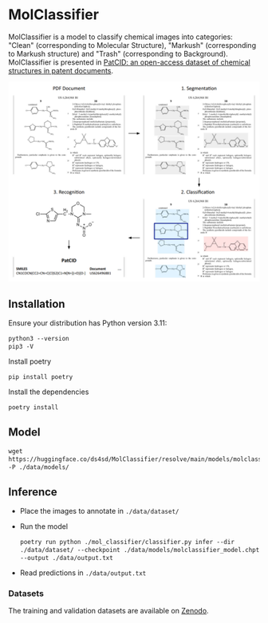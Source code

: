 # MolClassifier

MolClassifier is a model to classify chemical images into categories: "Clean" (corresponding to Molecular Structure), "Markush" (corresponding to Markush structure) and "Trash" (corresponding to Background).
MolClassifier is presented in [PatCID: an open-access dataset of chemical structures in patent documents](https://www.nature.com/articles/s41467-024-50779-y).

<img src="assets/pipeline.png" width="700" />

## Installation 

Ensure your distribution has Python version 3.11:
```
python3 --version
pip3 -V
```

Install poetry
```
pip install poetry
```

Install the dependencies
```
poetry install
```

## Model 

```
wget https://huggingface.co/ds4sd/MolClassifier/resolve/main/models/molclassifier_model.chpt -P ./data/models/
```

## Inference

- Place the images to annotate in `./data/dataset/`

- Run the model
  ```
  poetry run python ./mol_classifier/classifier.py infer --dir ./data/dataset/ --checkpoint ./data/models/molclassifier_model.chpt --output ./data/output.txt
  ```

- Read predictions in `./data/output.txt`

### Datasets

The training and validation datasets are available on [Zenodo](https://zenodo.org/records/10978564).
